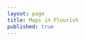 ```yaml
---
layout: page
title: Maps in Flourish
published: true
---
```



<iframe height="800" width="100%" frameborder="no"><div class="flourish-embed flourish-map" data-src="visualisation/10105282"><script src="https://public.flourish.studio/resources/embed.js"></script></div></iframe>
